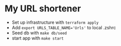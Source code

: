 # My URL shortener

- Set up infrastructure with `terraform apply`
- Add `export URLS_TABLE_NAME='Urls'` to local .zshrc
- Seed db with `make db/seed`
- start app with `make start`
